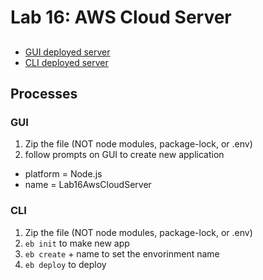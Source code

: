 # Lab 16: AWS Cloud Server

## 
- [GUI deployed server](http://lab16awscloudserver-env.eba-aeygra2b.us-east-2.elasticbeanstalk.com/)
- [CLI deployed server](http://aws-cli-deployment-dev.us-west-2.elasticbeanstalk.com/)


## Processes
### GUI
1. Zip the file (NOT node modules, package-lock, or .env)
1. follow prompts on GUI to create new application
  - platform = Node.js
  - name = Lab16AwsCloudServer

### CLI
1. Zip the file (NOT node modules, package-lock, or .env)
1. `eb init` to make new app
1. `eb create` + name to set the envorinment name
1. `eb deploy` to deploy